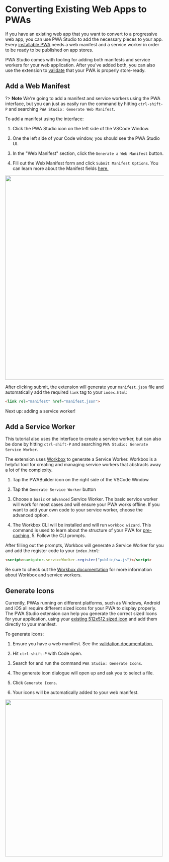 # Converting Existing Web Apps to PWAs

If you have an existing web app that you want to convert to a progressive web app, you can use PWA Studio to add the necessary pieces to your app.
Every [installable PWA](https://developer.mozilla.org/en-US/docs/Web/Progressive_web_apps/Installable_PWAs) needs a web manifest and a service worker in order to be ready to be published on app stores.

PWA Studio comes with tooling for adding both manifests and service workers for your web application. After you've added both, you can also use the extension to [validate]() that your PWA is properly store-ready.


## Add a Web Manifest

?> **Note** We're going to add a manifest and service workers using the PWA interface, but you can just as easily run the command by hitting `ctrl-shift-P` and searching `PWA Studio: Generate Web Manifest`.

To add a manifest using the interface:

1. Click the PWA Studio icon on the left side of the VSCode Window.
   
2. One the left side of your Code window, you should see the PWA Studio UI.
   
3. In the "Web Manifest" section, click the `Generate a Web Manifest` button.
   
4. Fill out the Web Manifest form and click `Submit Manifest Options`. You can learn more about the Manifest fields [here.](https://developer.mozilla.org/en-US/docs/Web/Manifest)

<div class="docs-image">
    <img src="/assets/studio/existing-app/web-manifest-form.png" width=650>
</div>


After clicking submit, the extension will generate your `manifest.json` file and automatically add the required `link` tag to your `index.html`:
```html
<link rel="manifest" href="manifest.json">
```

Next up: adding a service worker! 


## Add a Service Worker
This tutorial also uses the interface to create a service worker, but can also be done by hitting `ctrl-shift-P` and searching `PWA Studio: Generate Service Worker`.

The extension uses [Workbox](https://developers.google.com/web/tools/workbox/) to generate a Service Worker. Workbox is a helpful tool for creating and managing service workers that abstracts away a lot of the complexity.

1. Tap the PWABuilder icon on the right side of the VSCode Window

2. Tap the `Generate Service Worker` button

3. Choose a `basic` or `advanced` Service Worker.
The basic service worker will work for most cases and will ensure your PWA works offline. If you want to add your own code to your service worker, choose the advanced option.

4. The Workbox CLI will be installed and will run `workbox wizard`. This command is used to learn about the structure of your PWA for [pre-caching.](https://developers.google.com/web/tools/workbox/modules/workbox-precaching#what_is_precaching) 
[](..\..\..\pwabuilder-vscode.wiki\images\generate-icons.png)5. Follow the CLI prompts.
   
After filling out the prompts, Workbox will generate a Service Worker for you and add the register code to your `index.html`:

```html
<script>navigator.serviceWorker.register("public/sw.js")</script>
```

Be sure to check out the [Workbox documentation](https://developers.google.com/web/tools/workbox/modules/workbox-cli#setup_and_configuration) for more information about Workbox and service workers.

## Generate Icons

Currently, PWAs running on different platforms, such as Windows, Android and iOS all require different sized icons for your PWA to display properly. The PWA Studio extension can help you generate the correct sized Icons for your application, using your [existing 512x512 sized icon](https://blog.pwabuilder.com/docs/image-recommendations-for-windows-pwa-packages/) and add them directly to your manifest.

To generate icons:

1. Ensure you have a web manifest. See the [validation documentation.](Validate.md)
   
2. Hit `ctrl-shift-P` with Code open.
   
3. Search for and run the command `PWA Studio: Generate Icons`.
   
4. The generate icon dialogue will open up and ask you to select a file.
   
5. Click `Generate Icons`.
   
6. Your icons will be automatically added to your web manifest.

<div class="docs-image">
    <img src="/assets/studio/existing-app/generate-icons.png" width=500>
</div>
